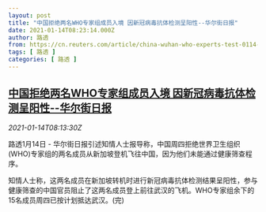 ```yaml
---
layout: post
title: "中国拒绝两名WHO专家组成员入境 因新冠病毒抗体检测呈阳性--华尔街日报"
date: 2021-01-14T08:23:14.000Z
author: 路透
from: https://cn.reuters.com/article/china-wuhan-who-experts-test-0114-idCNKBS29J0VG
tags: [ 路透 ]
categories: [ 路透 ]
---
```

<!--1610612594000-->
[中国拒绝两名WHO专家组成员入境 因新冠病毒抗体检测呈阳性--华尔街日报](https://cn.reuters.com/article/china-wuhan-who-experts-test-0114-idCNKBS29J0VG)
------

<div>
<div><i>2021-01-14T08:13:30Z</i></div><p>路透1月14日 - 华尔街日报引述知情人士报导称，中国周四拒绝世界卫生组织(WHO)专家组的两名成员从新加坡登机飞往中国，因为他们未能通过健康筛查程序。</p><p>知情人士称，这两名成员在新加坡转机时进行新冠病毒抗体检测结果呈阳性，参与健康筛查的中国官员阻止了这两名成员登上前往武汉的飞机。WHO专家组余下的15名成员周四已按计划抵达武汉。(完)</p>
</div>
